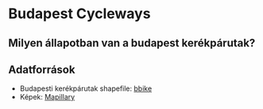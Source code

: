 # Budapest Cycleways
## Milyen állapotban van a budapest kerékpárutak?
## Adatforrások
+ Budapesti kerékpárutak shapefile: [bbike](https://www.bbbike.org/)
+ Képek: [Mapillary](https://www.mapillary.com/)
